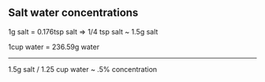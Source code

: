 ## Salt water concentrations

1g salt = 0.176tsp salt => 1/4 tsp salt ~ 1.5g salt

1cup water = 236.59g water 

______________

1.5g salt / 1.25 cup water ~ .5% concentration
